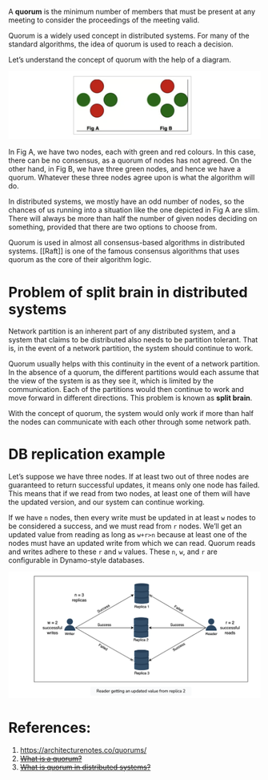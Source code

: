 A **quorum** is the minimum number of members that must be present at any meeting to consider the proceedings of the meeting valid.

Quorum is a widely used concept in distributed systems. For many of the standard algorithms, the idea of quorum is used to reach a decision.

Let’s understand the concept of quorum with the help of a diagram.

![](../../../../_Attachments/Pasted%20image%2020240119232443.png)

In Fig A, we have two nodes, each with green and red colours. In this case, there can be no consensus, as a quorum of nodes has not agreed. On the other hand, in Fig B, we have three green nodes, and hence we have a quorum. Whatever these three nodes agree upon is what the algorithm will do.

In distributed systems, we mostly have an odd number of nodes, so the chances of us running into a situation like the one depicted in Fig A are slim. There will always be more than half the number of given nodes deciding on something, provided that there are two options to choose from.

Quorum is used in almost all consensus-based algorithms in distributed systems. [[Raft]] is one of the famous consensus algorithms that uses quorum as the core of their algorithm logic.

# Problem of split brain in distributed systems

Network partition is an inherent part of any distributed system, and a system that claims to be distributed also needs to be partition tolerant. That is, in the event of a network partition, the system should continue to work.

Quorum usually helps with this continuity in the event of a network partition. In the absence of a quorum, the different partitions would each assume that the view of the system is as they see it, which is limited by the communication. Each of the partitions would then continue to work and move forward in different directions. This problem is known as **split brain**.

With the concept of quorum, the system would only work if more than half the nodes can communicate with each other through some network path.

# DB replication example

Let’s suppose we have three nodes. If at least two out of three nodes are guaranteed to return successful updates, it means only one node has failed. This means that if we read from two nodes, at least one of them will have the updated version, and our system can continue working.

If we have `n` nodes, then every write must be updated in at least `w` nodes to be considered a success, and we must read from `r` nodes. We’ll get an updated value from reading as long as `w+r>n` because at least one of the nodes must have an updated write from which we can read. Quorum reads and writes adhere to these `r` and `w` values. These `n`, `w`, and `r` are configurable in Dynamo-style databases.

![](../../../../_Attachments/Pasted%20image%2020240119195425.png)

# References:

1. https://architecturenotes.co/quorums/ 
2. ~~[What is a quorum?](https://www.educative.io/answers/what-is-a-quorum)~~
3. ~~[What is quorum in distributed systems?](https://www.educative.io/answers/what-is-quorum-in-distributed-systems)~~